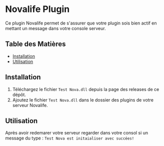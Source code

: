 # Novalife Plugin

Ce plugin Novalife permet de s'assurer que votre plugin sois bien actif en mettant un message dans votre console serveur.

## Table des Matières

- [Installation](#installation)
- [Utilisation](#utilisation)

## Installation

1. Téléchargez le fichier `Test Nova.dll` depuis la page des releases de ce dépôt. 
2. Ajoutez le fichier `Test Nova.dll` dans le dossier des plugins de votre serveur Novalife.

## Utilisation

Après avoir redemarer votre serveur regarder dans votre consol si un message du type : `Test Nova est initaialiser avec succées!`
